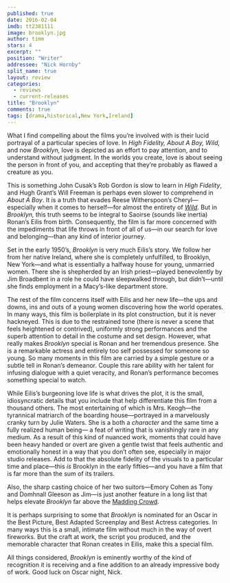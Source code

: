 ```yaml
---
published: true
date: 2016-02-04
imdb: tt2381111
image: brooklyn.jpg
author: timm
stars: 4
excerpt: ""
position: "Writer"
addressee: "Nick Hornby"
split_name: true
layout: review
categories: 
  - reviews
  - current-releases
title: "Brooklyn"
comments: true
tags: [drama,historical,New York,Ireland]
---
```

What I find compelling about the films you’re involved with is their lucid portrayal of a particular species of love. In _High Fidelity, About A Boy, Wild,_ and now _Brooklyn,_ love is depicted as an effort to pay attention, and to understand without judgment. In the worlds you create, love is about seeing the person in front of you, and accepting that they’re probably as flawed a creature as you.  

This is something John Cusak’s Rob Gordon is slow to learn in _High Fidelity_, and Hugh Grant’s Will Freeman is perhaps even slower to comprehend in _About A Boy_. It is a truth that evades Reese Witherspoon’s Cheryl—especially when it comes to herself—for almost the entirety of [_Wild_](http://www.dearcastandcrew.com/content/2015/1/4/wild.html ). But in _Brooklyn,_ this truth seems to be integral to Saoirse (sounds like inertia) Ronan’s Eilis from birth. Consequently, the film is far more concerned with the impediments that life throws in front of all of us—in our search for love and belonging—than any kind of interior journey.

Set in the early 1950’s, _Brooklyn_ is very much Eilis’s story. We follow her from her native Ireland, where she is completely unfulfilled, to Brooklyn, New York—and what is essentially a halfway house for young, unmarried women. There she is shepherded by an Irish priest—played benevolently by Jim Broadbent in a role he could have sleepwalked through, but didn’t—until she finds employment in a Macy’s-like department store.

The rest of the film concerns itself with Eilis and her new life—the ups and downs, ins and outs of a young women discovering how the world operates. In many ways, this film is boilerplate in its plot construction, but it is never hackneyed. This is due to the restrained tone (there is never a scene that feels heightened or contrived), uniformly strong performances and the superb attention to detail in the costume and set design. However, what really makes _Brooklyn_ special is Ronan and her tremendous presence. She is a remarkable actress and entirely too self possessed for someone so young. So many moments in this film are carried by a simple gesture or a subtle tell in Ronan’s demeanor. Couple this rare ability with her talent for infusing dialogue with a quiet veracity, and Ronan’s performance becomes something special to watch. 

While Eilis’s burgeoning love life is what drives the plot, it is the small, idiosyncratic details that you include that help differentiate this film from a thousand others. The most entertaining of which is Mrs. Keogh—the tyrannical matriarch of the boarding house—portrayed in a marvelously cranky turn by Julie Waters. She is a both a _character_ and the same time a fully realized human being— a feat of writing that is vanishingly rare in any medium. As a result of this kind of nuanced work, moments that could have been heavy handed or overt are given a gentle twist that feels authentic and emotionally honest in a way that you don’t often see, especially in major studio releases. Add to that the absolute fidelity of the visuals to a particular time and place—this _is_ Brooklyn in the early fifties—and you have a film that is far more than the sum of its trailers. 

Also, the sharp casting choice of her two suitors—Emory Cohen as Tony and Domhnall Gleeson as Jim—is just another feature in a long list that helps elevate _Brooklyn_ far above the [Madding Crowd](http://www.dearcastandcrew.com/content/2015/4/27/far-from-the-madding-crowd.html). 

It is perhaps surprising to some that _Brooklyn_ is nominated for an Oscar in the Best Picture, Best Adapted Screenplay and Best Actress categories. In many ways this is a small, intimate film without much in the way of overt fireworks. But the craft at work, the script you produced, and the memorable character that Ronan creates in Eilis, make this a special film. 

All things considered, _Brooklyn_ is eminently worthy of the kind of recognition it is receiving and a fine addition to an already impressive body of work. Good luck on Oscar night, Nick.
